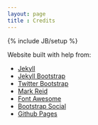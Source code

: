 ```yaml
---
layout: page
title : Credits
---
```

{% include JB/setup %}

Website built with help from:

- <a href="http://http://jekyllrb.com/" target="_blank" title="Jekyll">Jekyll</a>
- <a href="http://jekyllbootstrap.com" target="_blank" title="The Definitive Jekyll Blogging Framework">Jekyll Bootstrap</a>
- <a href="http://twitter.github.com/bootstrap/" target="_blank">Twitter Bootstrap</a>
- <a href="http://themes.jekyllbootstrap.com/preview/mark-reid/" target="_blank">Mark Reid</a>
- <a href="https://github.com/FortAwesome/Font-Awesome" target="_blank">Font Awesome</a>
- <a href="https://github.com/lipis/bootstrap-social" target="_blank">Bootstrap Social</a>
- <a href="https://github.com/mchelen/mchelen.github.com" target="_blank">Github Pages</a>

